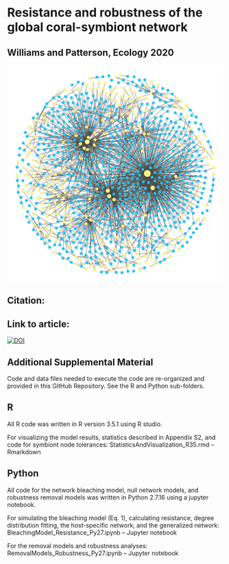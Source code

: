 # Resistance and robustness of the global coral-symbiont network
## Williams and Patterson, Ecology 2020

![Fig. 1 A) Visualization of the global coral-symbiont network. Host nodes are in blue and symbiont nodes are in yellow. Size corresponds to degree. ](Fig1A.png) 

## Citation:

## Link to article:

[![DOI](https://zenodo.org/badge/157595253.svg)](https://zenodo.org/badge/latestdoi/157595253)

## Additional Supplemental Material 

Code and data files needed to execute the code are re-organized and provided in this GitHub Repository. See the R and Python sub-folders.

## R
All R code was written in R version 3.5.1 using R studio. 

For visualizing the model results, statistics described in Appendix S2, and code for symbiont node tolerances:
	StatisticsAndVisualization_R35.rmd – Rmarkdown
	
## Python
All code for the network bleaching model, null network models, and robustness removal models was written in Python 2.7.16 using a jupyter notebook. 

For simulating the bleaching model (Eq. 1), calculating resistance, degree distribution fitting, the host-specific network, and the generalized network:
	BleachingModel_Resistance_Py27.ipynb – Jupyter notebook

For the removal models and robustness analyses:
	RemovalModels_Robustness_Py27.ipynb – Jupyter notebook
